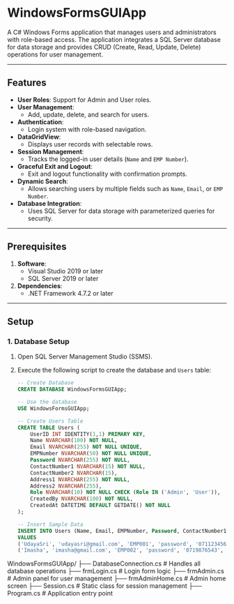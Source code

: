 # WindowsFormsGUIApp

A C# Windows Forms application that manages users and administrators with role-based access. The application integrates a SQL Server database for data storage and provides CRUD (Create, Read, Update, Delete) operations for user management.

---

## Features

- **User Roles**: Support for Admin and User roles.
- **User Management**:
  - Add, update, delete, and search for users.
- **Authentication**:
  - Login system with role-based navigation.
- **DataGridView**:
  - Displays user records with selectable rows.
- **Session Management**:
  - Tracks the logged-in user details (`Name` and `EMP Number`).
- **Graceful Exit and Logout**:
  - Exit and logout functionality with confirmation prompts.
- **Dynamic Search**:
  - Allows searching users by multiple fields such as `Name`, `Email`, or `EMP Number`.
- **Database Integration**:
  - Uses SQL Server for data storage with parameterized queries for security.

---

## Prerequisites

1. **Software**:
   - Visual Studio 2019 or later
   - SQL Server 2019 or later
2. **Dependencies**:
   - .NET Framework 4.7.2 or later

---

## Setup

### 1. Database Setup
1. Open SQL Server Management Studio (SSMS).
2. Execute the following script to create the database and `Users` table:

   ```sql
   -- Create Database
   CREATE DATABASE WindowsFormsGUIApp;

   -- Use the database
   USE WindowsFormsGUIApp;

   -- Create Users Table
   CREATE TABLE Users (
       UserID INT IDENTITY(1,1) PRIMARY KEY,
       Name NVARCHAR(100) NOT NULL,
       Email NVARCHAR(255) NOT NULL UNIQUE,
       EMPNumber NVARCHAR(50) NOT NULL UNIQUE,
       Password NVARCHAR(255) NOT NULL,
       ContactNumber1 NVARCHAR(15) NOT NULL,
       ContactNumber2 NVARCHAR(15),
       Address1 NVARCHAR(255) NOT NULL,
       Address2 NVARCHAR(255),
       Role NVARCHAR(10) NOT NULL CHECK (Role IN ('Admin', 'User')),
       CreatedBy NVARCHAR(100) NOT NULL,
       CreatedAt DATETIME DEFAULT GETDATE() NOT NULL
   );

   -- Insert Sample Data
   INSERT INTO Users (Name, Email, EMPNumber, Password, ContactNumber1, ContactNumber2, Address1, Address2, Role, CreatedBy)
   VALUES 
   ('UdayaSri', 'udayasri@gmail.com', 'EMP001', 'password', '0711234567', '0717654321', 'No. 15, Colombo Street', 'Apartment 5B', 'Admin', 'System'),
   ('Imasha', 'imasha@gmail.com', 'EMP002', 'password', '0719876543', NULL, 'No. 22, Kandy Lane', NULL, 'User', 'System');


WindowsFormsGUIApp/
├── DatabaseConnection.cs   # Handles all database operations
├── frmLogin.cs             # Login form logic
├── frmAdmin.cs             # Admin panel for user management
├── frmAdminHome.cs         # Admin home screen
├── Session.cs              # Static class for session management
├── Program.cs              # Application entry point
